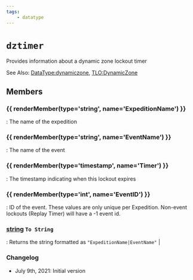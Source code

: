```yaml
---
tags:
    - datatype
---
```

# `dztimer`

<!--dt-desc-start-->
Provides information about a dynamic zone lockout timer

See Also: [DataType:dynamiczone](./datatype-dynamiczone.md), [TLO:DynamicZone](../top-level-objects/tlo-dynamiczone.md)
<!--dt-desc-end-->
## Members
<!--dt-members-start-->
### {{ renderMember(type='string', name='ExpeditionName') }}

:   The name of the expedition

### {{ renderMember(type='string', name='EventName') }}

:   The name of the event

### {{ renderMember(type='timestamp', name='Timer') }}

:   The timestamp indicating when this lockout expires

### {{ renderMember(type='int', name='EventID') }}

:   ID of the event. These values are only unique per Expedition. Non-event lockouts (Replay Timer) will have a -1 event id.

### [string][string] `To String`

:   Returns the string formatted as `"ExpeditionName|EventName"` |
<!--dt-members-end-->
### Changelog

* July 9th, 2021: Initial version
<!--dt-linkrefs-start-->
[int]: datatype-int.md
[string]: datatype-string.md
[timestamp]: datatype-timestamp.md
<!--dt-linkrefs-end-->
